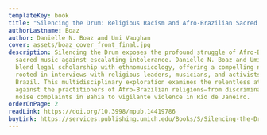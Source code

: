 ```yaml
---
templateKey: book
title: "Silencing the Drum: Religious Racism and Afro-Brazilian Sacred Music"
authorLastname: Boaz
author: Danielle N. Boaz and Umi Vaughan
cover: assets/boaz_cover_front_final.jpg
description: Silencing the Drum exposes the profound struggle of Afro-Brazilian
  sacred music against escalating intolerance. Danielle N. Boaz and Umi Vaughan
  blend legal scholarship with ethnomusicology, offering a compelling narrative
  rooted in interviews with religious leaders, musicians, and activists across
  Brazil. This multidisciplinary exploration examines the relentless attacks
  against the practitioners of Afro-Brazilian religions—from discriminatory
  noise complaints in Bahia to vigilante violence in Rio de Janeiro.
orderOnPage: 2
readLink: https://doi.org/10.3998/mpub.14419786
buyLink: https://services.publishing.umich.edu/Books/S/Silencing-the-Drum3
---
```

